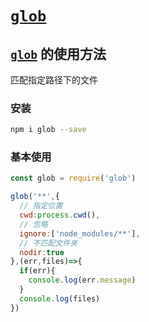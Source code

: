 # [`glob`](http://www.imooc.com/article/4053) 

## [`glob`](https://www.npmjs.com/package/glob) 的使用方法
匹配指定路径下的文件

### 安装
```BASH
npm i glob --save
```

### 基本使用

```javascript
const glob = require('glob')

glob('**',{
  // 指定位置
  cwd:process.cwd(),
  // 忽略
  ignore:['node_modules/**'],
  // 不匹配文件夹
  nodir:true
},(err,files)=>{
  if(err){
    console.log(err.message)
  }
  console.log(files)
})
```